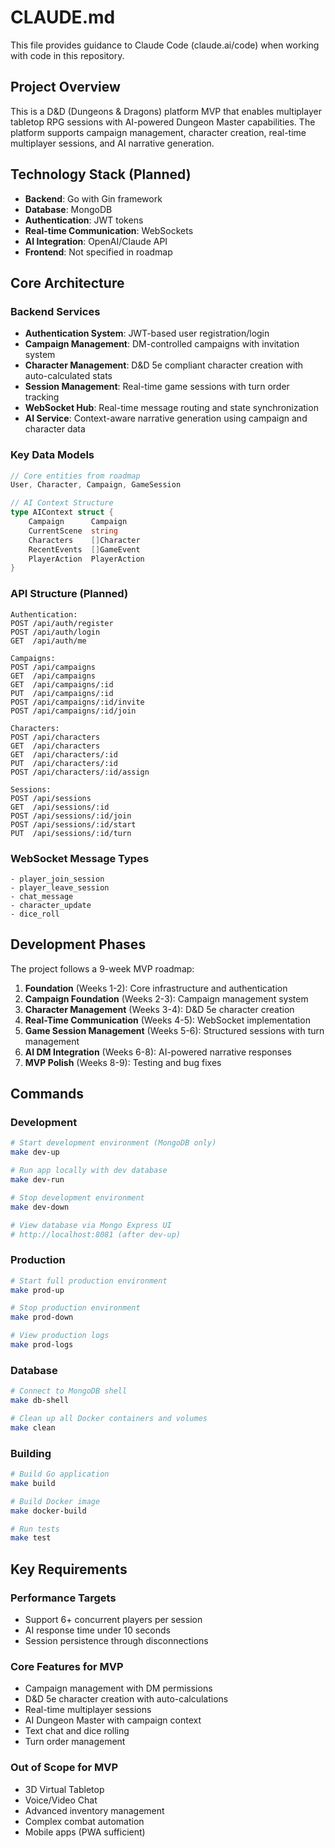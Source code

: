 # CLAUDE.md

This file provides guidance to Claude Code (claude.ai/code) when working with code in this repository.

## Project Overview

This is a D&D (Dungeons & Dragons) platform MVP that enables multiplayer tabletop RPG sessions with AI-powered Dungeon Master capabilities. The platform supports campaign management, character creation, real-time multiplayer sessions, and AI narrative generation.

## Technology Stack (Planned)

- **Backend**: Go with Gin framework
- **Database**: MongoDB
- **Authentication**: JWT tokens
- **Real-time Communication**: WebSockets
- **AI Integration**: OpenAI/Claude API
- **Frontend**: Not specified in roadmap

## Core Architecture

### Backend Services
- **Authentication System**: JWT-based user registration/login
- **Campaign Management**: DM-controlled campaigns with invitation system
- **Character Management**: D&D 5e compliant character creation with auto-calculated stats
- **Session Management**: Real-time game sessions with turn order tracking
- **WebSocket Hub**: Real-time message routing and state synchronization
- **AI Service**: Context-aware narrative generation using campaign and character data

### Key Data Models
```go
// Core entities from roadmap
User, Character, Campaign, GameSession

// AI Context Structure
type AIContext struct {
    Campaign      Campaign
    CurrentScene  string
    Characters    []Character
    RecentEvents  []GameEvent
    PlayerAction  PlayerAction
}
```

### API Structure (Planned)
```
Authentication:
POST /api/auth/register
POST /api/auth/login
GET  /api/auth/me

Campaigns:
POST /api/campaigns
GET  /api/campaigns
GET  /api/campaigns/:id
PUT  /api/campaigns/:id
POST /api/campaigns/:id/invite
POST /api/campaigns/:id/join

Characters:
POST /api/characters
GET  /api/characters
GET  /api/characters/:id
PUT  /api/characters/:id
POST /api/characters/:id/assign

Sessions:
POST /api/sessions
GET  /api/sessions/:id
POST /api/sessions/:id/join
POST /api/sessions/:id/start
PUT  /api/sessions/:id/turn
```

### WebSocket Message Types
```
- player_join_session
- player_leave_session
- chat_message
- character_update
- dice_roll
```

## Development Phases

The project follows a 9-week MVP roadmap:
1. **Foundation** (Weeks 1-2): Core infrastructure and authentication
2. **Campaign Foundation** (Weeks 2-3): Campaign management system
3. **Character Management** (Weeks 3-4): D&D 5e character creation
4. **Real-Time Communication** (Weeks 4-5): WebSocket implementation
5. **Game Session Management** (Weeks 5-6): Structured sessions with turn management
6. **AI DM Integration** (Weeks 6-8): AI-powered narrative responses
7. **MVP Polish** (Weeks 8-9): Testing and bug fixes

## Commands

### Development
```bash
# Start development environment (MongoDB only)
make dev-up

# Run app locally with dev database
make dev-run

# Stop development environment
make dev-down

# View database via Mongo Express UI
# http://localhost:8081 (after dev-up)
```

### Production
```bash
# Start full production environment
make prod-up

# Stop production environment
make prod-down

# View production logs
make prod-logs
```

### Database
```bash
# Connect to MongoDB shell
make db-shell

# Clean up all Docker containers and volumes
make clean
```

### Building
```bash
# Build Go application
make build

# Build Docker image
make docker-build

# Run tests
make test
```

## Key Requirements

### Performance Targets
- Support 6+ concurrent players per session
- AI response time under 10 seconds
- Session persistence through disconnections

### Core Features for MVP
- Campaign management with DM permissions
- D&D 5e character creation with auto-calculations
- Real-time multiplayer sessions
- AI Dungeon Master with campaign context
- Text chat and dice rolling
- Turn order management

### Out of Scope for MVP
- 3D Virtual Tabletop
- Voice/Video Chat
- Advanced inventory management
- Complex combat automation
- Mobile apps (PWA sufficient)